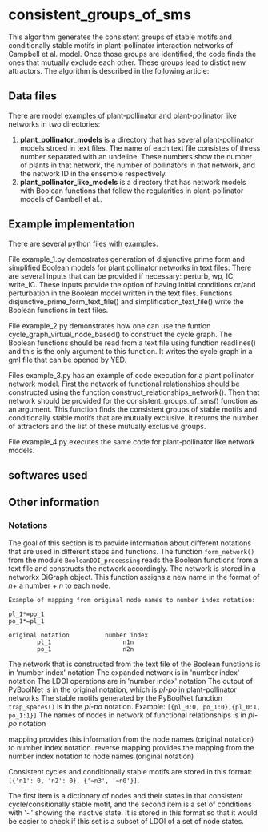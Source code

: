# consistent_groups_of_sms

This algorithm generates the consistent groups of stable motifs and conditionally stable motifs in plant-pollinator interaction networks of Campbell et al. model. Once those groups are identified, the code finds the ones that mutually exclude each other. These groups lead to distict new attractors. The algorithm is described in the following article:

## Data files

There are model examples of plant-pollinator and plant-pollinator like networks in two directories:

1. **plant_pollinator_models** is a directory that has several plant-pollinator models stroed in text files. The name of each text file consistes of thress number separated with an undeline. These numbers show the number of plants in that network, the number of pollinators in that network, and the network ID in the ensemble respectively.
2. **plant_pollinator_like_models** is a directory that has network models with Boolean functions that follow the regularities in plant-pollinator models of Cambell et al..







## Example implementation

There are several python files with examples. 


File example_1.py demostrates generation of disjunctive prime form and simplified Boolean models for plant pollinator networks in text files. There are several inputs that can be provided if necessary: perturb, wp, IC, write_IC. These inputs provide the option of having initial conditions or/and perturbation in the Boolean model written in the text files. Functions disjunctive_prime_form_text_file() and simplification_text_file() write the Boolean functions in text files. 


File example_2.py demonstrates how one can use the funtion cycle_graph_virtual_node_based() to construct the cycle graph. The Boolean functions should be read from a text file using fundtion readlines() and this is the only argument to this function. It writes the cycle graph in a gml file that can be opened by YED. 

Files example_3.py has an example of code execution for a plant pollinator network model. First the network of functional relationships should be constructed using the function construct_relationships_network(). Then that network should be provided for the consistent_groups_of_sms() function as an argument. This function finds the consistent groups of stable motifs and conditionally stable motifs that are mutually exclusive. It returns the number of attractors and the list of these mutually exclusive groups. 
        
File example_4.py executes the same code for plant-pollinator like network models.


## softwares used 





## Other information

### Notations
The goal of this section is to provide information about different notations that are used in different steps and functions.
The function `form_network()` from the module `BooleanDOI_processing` reads the Boolean functions from a text file and constructs the network accordingly. The network is stored in a networkx DiGraph object. This function assigns a new name in the format of *n*+ a number + *n* to each node.

```
Example of mapping from original node names to number index notation:

pl_1*=po_1
po_1*=pl_1

original notation          number index
        pl_1                    n1n
        po_1                    n2n
```


The network that is constructed from the text file of the Boolean functions is in 'number index' notation
The expanded network is in 'number index' notation
The LDOI operations are in 'number index' notation
The output of PyBoolNet is in the original notation, which is *pl-po* in plant-pollinator networks 
The stable motifs generated by the PyBoolNet function `trap_spaces()` is in the *pl-po* notation. Example: `[{pl_0:0, po_1:0},{pl_0:1, po_1:1}]`
The names of nodes in network of functional relationships is in *pl-po* notation



mapping provides this information from the node names (original notation) to number index notation. 
reverse mapping provides the mapping from the number index notation to node names (original notation)

Consistent cycles and conditionally stable motifs are stored in this format: `[{'n1': 0, 'n2': 0}, {'~n3', '~n0'}]`. 

The first item is a dictionary of nodes and their states in that consistent cycle/consitionally stable motif, and the second item is a set of conditions with '~' showing the inactive state. It is stored in this format so that it would be easier to check if this set is a subset of LDOI of a set of node states. 






